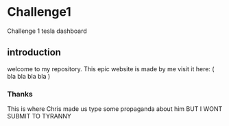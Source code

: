 # Challenge1
 Challenge 1 tesla dashboard

## introduction 
welcome to my repository. This epic website is made by me visit it here: ( bla bla bla bla )

### Thanks 
This is where Chris made us type some propaganda about him BUT I WONT SUBMIT TO TYRANNY